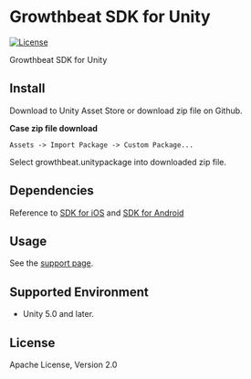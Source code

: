 Growthbeat SDK for Unity
===
[![License](https://img.shields.io/badge/license-Apache%202-blue.svg)](https://www.apache.org/licenses/LICENSE-2.0)

Growthbeat SDK for Unity

## Install

Download to Unity Asset Store or download zip file on Github.

**Case zip file download**

`Assets -> Import Package -> Custom Package...` 

Select growthbeat.unitypackage into downloaded zip file.

## Dependencies

Reference to [SDK for iOS](https://github.com/growthbeat/growthbeat-ios) and [SDK for Android](https://github.com/growthbeat/growthbeat-android)

## Usage

See the [support page](http://support.growthbeat.com/).

## Supported Environment

* Unity 5.0 and later.

## License

Apache License, Version 2.0
